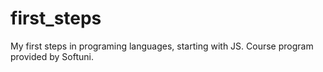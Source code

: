 # first_steps
My first steps in programing languages, starting with JS. Course program provided by Softuni. 
